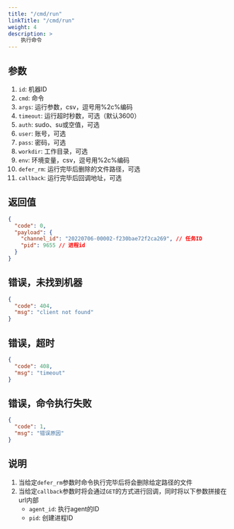 ```yaml
---
title: "/cmd/run"
linkTitle: "/cmd/run"
weight: 4
description: >
    执行命令
---
```


## 参数

1. `id`: 机器ID
2. `cmd`: 命令
3. `args`: 运行参数，csv，逗号用%2c%编码
4. `timeout`: 运行超时秒数，可选（默认3600）
5. `auth`: sudo、su或空值，可选
5. `user`: 账号，可选
6. `pass`: 密码，可选
7. `workdir`: 工作目录，可选
8. `env`: 环境变量，csv，逗号用%2c%编码
9. `defer_rm`: 运行完毕后删除的文件路径，可选
10. `callback`: 运行完毕后回调地址，可选

## 返回值

```json
{
  "code": 0,
  "payload": {
    "channel_id": "20220706-00002-f230bae72f2ca269", // 任务ID
    "pid": 9655 // 进程id
  }
}
```

## 错误，未找到机器

```json
{
  "code": 404,
  "msg": "client not found"
}
```

## 错误，超时

```json
{
  "code": 408,
  "msg": "timeout"
}
```

## 错误，命令执行失败

```json
{
  "code": 1,
  "msg": "错误原因"
}
```

## 说明

1. 当给定`defer_rm`参数时命令执行完毕后将会删除给定路径的文件
2. 当给定`callback`参数时将会通过`GET`的方式进行回调，同时将以下参数拼接在url内部
   - `agent_id`: 执行agent的ID
   - `pid`: 创建进程ID